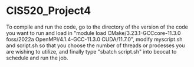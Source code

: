# CIS520_Project4

To compile and run the code, go to the directory of the version of the code you want to run and load in "module load CMake/3.23.1-GCCcore-11.3.0 foss/2022a OpenMPI/4.1.4-GCC-11.3.0 CUDA/11.7.0", 
modify myscript.sh and script.sh so that you choose the number of threads or processes you are wishing to utilize, 
and finally type "sbatch script.sh" into beocat to schedule and run the job.
